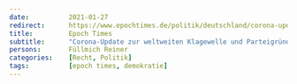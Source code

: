 ```yaml
---
date:          2021-01-27
redirect:      https://www.epochtimes.de/politik/deutschland/corona-update-zur-weltweite-klagewelle-und-parteigruendung-team-freiheit-interview-mit-reiner-fuellmich-a3434186.html
title:         Epoch Times
subtitle:      "Corona-Update zur weltweiten Klagewelle und Parteigründung „Team Freiheit“"
persons:       Füllmich Reiner
categories:    [Recht, Politik]
tags:          [epoch times, demokratie]
---
```

